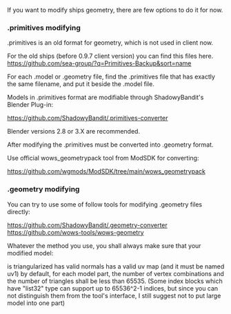 If you want to modify ships geometry, there are few options to do it for now.

### .primitives modifying

.primitives is an old format for geometry, which is not used in client now.

For the old ships (before 0.9.7 client version) you can find this files here.
https://github.com/sea-group/?q=Primitives-Backup&sort=name

For each .model or .geometry  file, find the .primitives file that has exactly the same filename, and put it beside the .model file.

Models in .primitives format are modifiable through ShadowyBandit's Blender Plug-in:

https://github.com/ShadowyBandit/.primitives-converter

Blender versions 2.8 or  3.X are recommended.

After modifying the .primitives must be converted into .geometry format. 

Use official wows_geometrypack tool from ModSDK for converting:

https://github.com/wgmods/ModSDK/tree/main/wows_geometrypack

### .geometry modifying

You can try to use some of follow tools for modifying .geometry files directly:

https://github.com/ShadowyBandit/.geometry-converter
https://github.com/wows-tools/wows-geometry

Whatever the method you use, you shall always make sure that your modified model:

is triangularized
has valid normals
has a valid uv map (and it must be named uv1)
by default, for each model part, the number of vertex combinations and the number of triangles shall be less than 65535. (Some index blocks which have "list32" type can support up to 65536^2-1 indices, but since you can not distinguish them from the tool's interface, I still suggest not to put large model into one part)

